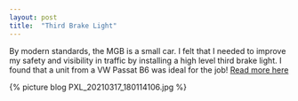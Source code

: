 ```yaml
---
layout: post
title:  "Third Brake Light"
---
```

By modern standards, the MGB is a small car. I felt that I needed to improve my safety and visibility in traffic by installing a high level third brake light. I found that a unit from a VW Passat B6 was ideal for the job! [Read more here](/lights/thirdbrakelight/)

{% picture blog PXL_20210317_180114106.jpg %}
